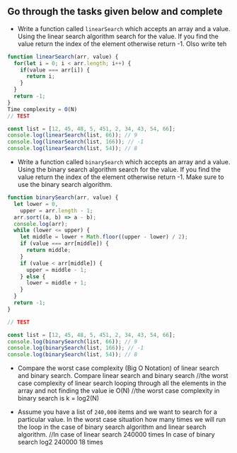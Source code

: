 ## Go through the tasks given below and complete

- Write a function called `linearSearch` which accepts an array and a value. Using the linear search algorithm search for the value. If you find the value return the index of the element otherwise return -1. Olso write teh

```js
function linearSearch(arr, value) {
  for(let i = 0; i < arr.length; i++) {
    if(value === arr[i]) {
      return i;
    }
  }
  return -1;
}
Time complexity = O(N)
// TEST

const list = [12, 45, 48, 5, 451, 2, 34, 43, 54, 66];
console.log(linearSearch(list, 66)); // 9
console.log(linearSearch(list, 166)); // -1
console.log(linearSearch(list, 54)); // 8
```

- Write a function called `binarySearch` which accepts an array and a value. Using the binary search algorithm search for the value. If you find the value return the index of the element otherwise return -1. Make sure to use the binary search algorithm.

```js
function binarySearch(arr, value) {
  let lower = 0,
    upper = arr.length - 1;
  arr.sort((a, b) => a - b);
  console.log(arr);
  while (lower <= upper) {
    let middle = lower + Math.floor((upper - lower) / 2);
    if (value === arr[middle]) {
      return middle;
    }
    if (value < arr[middle]) {
      upper = middle - 1;
    } else {
      lower = middle + 1;
    }
  }
  return -1;
}

// TEST

const list = [12, 45, 48, 5, 451, 2, 34, 43, 54, 66];
console.log(binarySearch(list, 66)); // 9
console.log(binarySearch(list, 166)); // -1
console.log(binarySearch(list, 54)); // 8
```

- Compare the worst case complexity (Big O Notation) of linear search and binary search. Compare linear search and binary search
  //the worst case complexity of linear search looping through all the elements in the array and not finding the value ie O(N)
  //the worst case complexity in binary search is k = log2(N)

- Assume you have a list of `240,000` items and we want to search for a particular value. In the worst case situation how many times we will run the loop in the case of binary search algorithm and linear search algorithm.
  //In case of linear search 240000 times
  In case of binary search log2 240000 18 times
